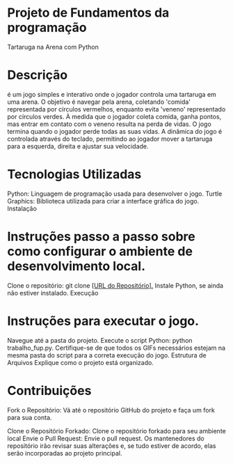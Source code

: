# Projeto de Fundamentos da programação
Tartaruga na Arena com Python 

# Descrição

é um jogo simples e interativo onde o jogador controla uma tartaruga em uma arena. O objetivo é navegar pela arena, coletando 'comida' representada por círculos vermelhos, enquanto evita 'veneno' representado por círculos verdes. À medida que o jogador coleta comida, ganha pontos, mas entrar em contato com o veneno resulta na perda de vidas. O jogo termina quando o jogador perde todas as suas vidas. A dinâmica do jogo é controlada através do teclado, permitindo ao jogador mover a tartaruga para a esquerda, direita e ajustar sua velocidade.
# Tecnologias Utilizadas
Python: Linguagem de programação usada para desenvolver o jogo.
Turtle Graphics: Biblioteca utilizada para criar a interface gráfica do jogo.
Instalação

# Instruções passo a passo sobre como configurar o ambiente de desenvolvimento local.

Clone o repositório: git clone [[URL do Repositório].](https://github.com/AlanisOliveira/Trabalho-m-dulo-turtle---Python.git)
Instale Python, se ainda não estiver instalado.
Execução
# Instruções para executar o jogo.

Navegue até a pasta do projeto.
Execute o script Python: python trabalho_fup.py.
Certifique-se de que todos os GIFs necessários estejam na mesma pasta do script para a correta execução do jogo.
Estrutura de Arquivos
Explique como o projeto está organizado.


# Contribuições
Fork o Repositório: Vá até o repositório GitHub do projeto e faça um fork para sua conta.

Clone o Repositório Forkado: Clone o repositório forkado para seu ambiente local
Envie o Pull Request: Envie o pull request. Os mantenedores do repositório irão revisar suas alterações e, se tudo estiver de acordo, elas serão incorporadas ao projeto principal.
